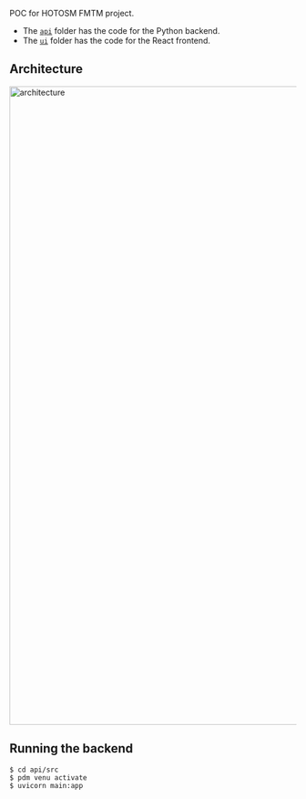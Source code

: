 POC for HOTOSM FMTM project.

- The [`api`](./api) folder has the code for the Python backend.
- The [`ui`](./ui) folder has the code for the React frontend.

## Architecture

<img width="1120" alt="architecture" src="https://user-images.githubusercontent.com/11095038/220077539-059229bf-be86-4e6f-8488-44b0ee610f26.png">

## Running the backend

```
$ cd api/src
$ pdm venu activate
$ uvicorn main:app
```
